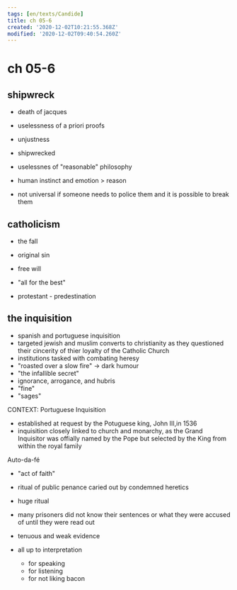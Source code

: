 ```yaml
---
tags: [en/texts/Candide]
title: ch 05-6
created: '2020-12-02T10:21:55.368Z'
modified: '2020-12-02T09:40:54.260Z'
---
```


# ch 05-6
## shipwreck
- death of jacques
- uselessness of a priori proofs
- unjustness

- shipwrecked

- uselessnes of "reasonable" philosophy
- human instinct and emotion > reason
- not universal if someone needs to police them and it is possible to break them

## catholicism
- the fall
- original sin
- free will

- "all for the best"
- protestant - predestination


## the inquisition
- spanish and portuguese inquisition
- targeted jewish and muslim converts to christianity as they questioned their cincerity of thier loyalty of the Catholic Church
- institutions tasked with combating heresy
- "roasted over a slow fire" -> dark humour
- "the infallible secret"
- ignorance, arrogance, and hubris
- "fine"
- "sages"

CONTEXT:
Portuguese Inquisition
- established at request by the Potuguese king, John III,in 1536 
- inquisition closely linked to church and monarchy, as the Grand Inquisitor was offially named by the Pope but selected by the King from within the royal family


Auto-da-fé
- "act of faith"
- ritual of public penance caried out by condemned heretics
- huge ritual
- many prisoners did not know their sentences or what they were accused of until they were read out

- tenuous and weak evidence
- all up to interpretation
  - for speaking
  - for listening
  - for not liking bacon
